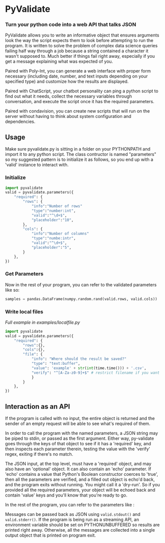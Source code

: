 # PyValidate
### Turn your python code into a web API that talks JSON

PyValidate allows you to write an informative object that ensures arguments look the way the script expects them to look before attempting to run the program. It is written to solve the problem of complex data science queries failing half way through a job because a string contained a character it wasn't supposed to. Much better if things fail right away, especially if you get a message explaining what was expected of you.

Paired with Poly-Int, you can generate a web interface with proper form necessary (including date, number, and text inputs depending on your specified type) and customize how the results are displayed.

Paired with ChatScript, your chatbot personality can ping a python script to find out what it needs, collect the necessary variables through conversation, and execute the script once it has the required parameters.

Paired with condavision, you can create new scripts that will run on the server without having to think about system configuration and dependencies.

## Usage
Make sure pyvalidate.py is sitting in a folder on your PYTHONPATH and import it to any python script. The class contructor is named "parameters" so my suggested pattern is to initialize it as follows, so you end up with a 'valid' instance to interact with.

### Initialize
```py
import pyvalidate
valid = pyvalidate.parameters({
    "required": {
        "rows": {
            "info":"Number of rows"
            "type":"number:int",
            "valid":"^\d+$",
            "placeholder":"10",
        },
        "cols": {
            "info":"Number of columns"  
            "type":"numbe:intr",
            "valid":"^\d+$",
            "placeholder":"5",
        }
    },
})

```
### Get Parameters
Now in the rest of your program, you can refer to the validated parameters like so: 

```py
samples = pandas.DataFrame(numpy.random.rand(valid.rows, valid.cols))
```
### Write local files
_Full example in examples/localfile.py_
```py
import pyvalidate
valid = pyvalidate.parameters({
    "required": {
        "rows":{},
        "cols":{},
        "file": {
            "info": "Where should the result be saved?"
            "type": "text:buffer",
            "value": 'example' + str(int(time.time())) + '.csv',
            "verify": "^[A-Za-z0-9]+$" # restrict filename if you want
            }
        }
    },
})
```


## Interaction as an API

If the program is called with no input, the entire object is returned and the sender of an empty request will be able to see what's required of them.

In order to call the program with the named parameters, a JSON string may be piped to stdin, or passed as the first argument. Either way, py-validate goes through the keys of that object to see if it has a 'required' key, and then inspects each parameter therein, testing the value with the 'verify' regex, exiting if there's no match. 

The JSON input, at the top level, must have a 'required' object, and may also have an 'optional' object. It can also contain an 'echo' parameter. If 'echo' contains a value that Python's Boolean constructor coerces to 'true', then all the parameters are verified, and a filled out object is echo'd back, and the program exits without running. You might call it a 'dry-run'. So if you provided all the required parameters, your object will be echoed back and contain 'value' keys and you'll know that you're ready to go.

In the rest of the program, you can refer to the parameters like :

Messages can be passed back as JSON using `valid.stdout()` and `valid.stderr()`. If the program is being run as a streaming API, an environment variable should be set on PYTHONUNBUFFERED so results are printed right away. Otherwise, all the messages are collected into a single output object that is printed on program exit.

